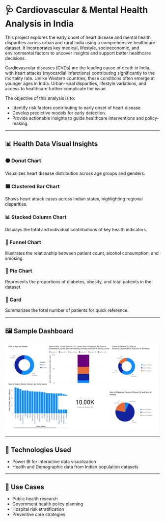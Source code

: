 # 🩺 Cardiovascular & Mental Health Analysis in India

This project explores the early onset of heart disease and mental health disparities across urban and rural India using a comprehensive healthcare dataset. It incorporates key medical, lifestyle, socioeconomic, and environmental factors to uncover insights and support better healthcare decisions.

Cardiovascular diseases (CVDs) are the leading cause of death in India, with heart attacks (myocardial infarctions) contributing significantly to the mortality rate. Unlike Western countries, these conditions often emerge at younger ages in India. Urban-rural disparities, lifestyle variations, and access to healthcare further complicate the issue.

The objective of this analysis is to:
- Identify risk factors contributing to early onset of heart disease.
- Develop predictive models for early detection.
- Provide actionable insights to guide healthcare interventions and policy-making.

---

## 📊 Health Data Visual Insights

### 🟠 Donut Chart
Visualizes heart disease distribution across age groups and genders.

### 🟦 Clustered Bar Chart
Shows heart attack cases across Indian states, highlighting regional disparities.

### 📊 Stacked Column Chart
Displays the total and individual contributions of key health indicators.

### 🔻 Funnel Chart
Illustrates the relationship between patient count, alcohol consumption, and smoking.

### 🥧 Pie Chart
Represents the proportions of diabetes, obesity, and total patients in the dataset.

### 🧾 Card
Summarizes the total number of patients for quick reference.

---

## 🖼 Sample Dashboard

![Health Care Dashboard](https://github.com/Rachana16-2004/-PowerBI-Health-Care-Analytics-/blob/main/Screenshot%202025-07-22%20220828.png?raw=true)

---

## 📌 Technologies Used
- Power BI for interactive data visualization
- Health and Demographic data from Indian population datasets

---

## 🧠 Use Cases
- Public health research
- Government health policy planning
- Hospital risk stratification
- Preventive care strategies
